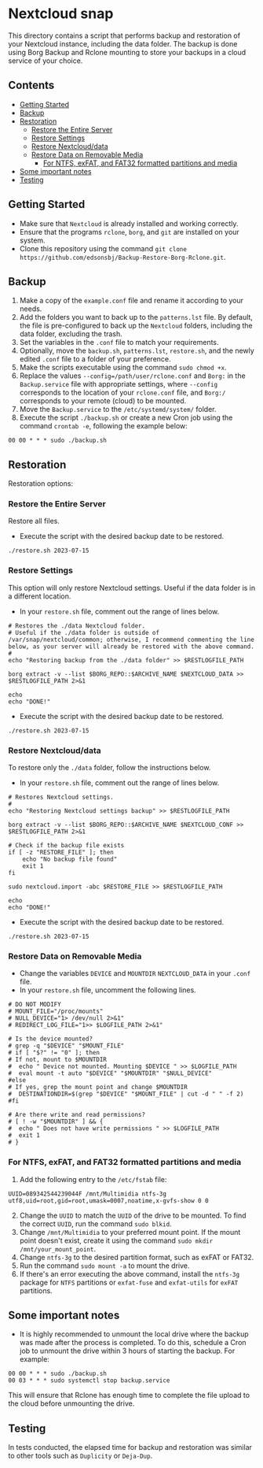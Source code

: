 # **Nextcloud snap**

This directory contains a script that performs backup and restoration of your Nextcloud instance, including the data folder. The backup is done using Borg Backup and Rclone mounting to store your backups in a cloud service of your choice.

## Contents <!-- omit in toc -->
- [Getting Started](#Getting-Started)
- [Backup](#Backup)
- [Restoration](#Restoration)
  - [Restore the Entire Server](#Restore-the-Entire-Server)
  - [Restore Settings](#Restore-Settings)
  - [Restore Nextcloud/data](#Restore-Nextclouddata)
  - [Restore Data on Removable Media](#Restore-Data-on-Removable-Media)
    - [For NTFS, exFAT, and FAT32 formatted partitions and media](#For-NTFS-exFAT-and-FAT32-formatted-partitions-and-media)
- [Some important notes](#Some-important-notes)
- [Testing](#Testing)

## Getting Started

- Make sure that `Nextcloud` is already installed and working correctly.
- Ensure that the programs `rclone`, `borg`, and `git` are installed on your system.
- Clone this repository using the command `git clone https://github.com/edsonsbj/Backup-Restore-Borg-Rclone.git`.

## Backup

1. Make a copy of the `example.conf` file and rename it according to your needs.
2. Add the folders you want to back up to the `patterns.lst` file. By default, the file is pre-configured to back up the `Nextcloud` folders, including the data folder, excluding the trash.
3. Set the variables in the `.conf` file to match your requirements.
4. Optionally, move the `backup.sh`, `patterns.lst`, `restore.sh`, and the newly edited `.conf` file to a folder of your preference.
5. Make the scripts executable using the command `sudo chmod +x`.
6. Replace the values `--config=/path/user/rclone.conf` and `Borg:` in the `Backup.service` file with appropriate settings, where `--config` corresponds to the location of your `rclone.conf` file, and `Borg:/` corresponds to your remote (cloud) to be mounted.
7. Move the `Backup.service` to the `/etc/systemd/system/` folder.
8. Execute the script `./backup.sh` or create a new Cron job using the command `crontab -e`, following the example below:

```
00 00 * * * sudo ./backup.sh
```

## **Restoration**

Restoration options:

### **Restore the Entire Server**

Restore all files.

- Execute the script with the desired backup date to be restored.

```
./restore.sh 2023-07-15
```

### **Restore Settings**

This option will only restore Nextcloud settings. Useful if the data folder is in a different location.

- In your `restore.sh` file, comment out the range of lines below.

 ```
# Restores the ./data Nextcloud folder.
# Useful if the ./data folder is outside of /var/snap/nextcloud/common; otherwise, I recommend commenting the line below, as your server will already be restored with the above command.
# 
echo "Restoring backup from the ./data folder" >> $RESTLOGFILE_PATH

borg extract -v --list $BORG_REPO::$ARCHIVE_NAME $NEXTCLOUD_DATA >> $RESTLOGFILE_PATH 2>&1

echo
echo "DONE!"
```

- Execute the script with the desired backup date to be restored.

```
./restore.sh 2023-07-15
```

### **Restore Nextcloud/data**

To restore only the `./data` folder, follow the instructions below.

- In your `restore.sh` file, comment out the range of lines below.

```
# Restores Nextcloud settings.
# 
echo "Restoring Nextcloud settings backup" >> $RESTLOGFILE_PATH

borg extract -v --list $BORG_REPO::$ARCHIVE_NAME $NEXTCLOUD_CONF >> $RESTLOGFILE_PATH 2>&1

# Check if the backup file exists
if [ -z "RESTORE_FILE" ]; then
    echo "No backup file found"
    exit 1
fi

sudo nextcloud.import -abc $RESTORE_FILE >> $RESTLOGFILE_PATH

echo
echo "DONE!"
```

- Execute the script with the desired backup date to be restored.

```
./restore.sh 2023-07-15
```

### **Restore Data on Removable Media**

- Change the variables `DEVICE` and `MOUNTDIR` `NEXTCLOUD_DATA` in your `.conf` file.
- In your `restore.sh` file, uncomment the following lines.

 ```
 # DO NOT MODIFY
 # MOUNT_FILE="/proc/mounts"
 # NULL_DEVICE="1> /dev/null 2>&1"
 # REDIRECT_LOG_FILE="1>> $LOGFILE_PATH 2>&1" 

 # Is the device mounted?
 # grep -q "$DEVICE" "$MOUNT_FILE"
 # if [ "$?" != "0" ]; then
 # If not, mount to $MOUNTDIR
 #  echo " Device not mounted. Mounting $DEVICE " >> $LOGFILE_PATH
 #  eval mount -t auto "$DEVICE" "$MOUNTDIR" "$NULL_DEVICE"
 #else
 # If yes, grep the mount point and change $MOUNTDIR
 #  DESTINATIONDIR=$(grep "$DEVICE" "$MOUNT_FILE" | cut -d " " -f 2)
 #fi

 # Are there write and read permissions?
 # [ ! -w "$MOUNTDIR" ] && {
 #  echo " Does not have write permissions " >> $LOGFILE_PATH
 #  exit 1
 # }
 ```
### For NTFS, exFAT, and FAT32 formatted partitions and media

1. Add the following entry to the `/etc/fstab` file:

```
UUID=089342544239044F /mnt/Multimidia ntfs-3g utf8,uid=root,gid=root,umask=0007,noatime,x-gvfs-show 0 0
```

2. Change the `UUID` to match the `UUID` of the drive to be mounted. To find the correct `UUID`, run the command `sudo blkid`.
3. Change `/mnt/Multimidia` to your preferred mount point. If the mount point doesn't exist, create it using the command `sudo mkdir /mnt/your_mount_point`.
4. Change `ntfs-3g` to the desired partition format, such as exFAT or FAT32.
5. Run the command `sudo mount -a` to mount the drive.
6. If there's an error executing the above command, install the `ntfs-3g` package for `NTFS` partitions or `exfat-fuse` and `exfat-utils` for `exFAT` partitions.

## Some important notes

- It is highly recommended to unmount the local drive where the backup was made after the process is completed. To do this, schedule a Cron job to unmount the drive within 3 hours of starting the backup. For example:

```
00 00 * * * sudo ./backup.sh
00 03 * * * sudo systemctl stop backup.service
```

This will ensure that Rclone has enough time to complete the file upload to the cloud before unmounting the drive.

## Testing

In tests conducted, the elapsed time for backup and restoration was similar to other tools such as `Duplicity` or `Deja-Dup`.

